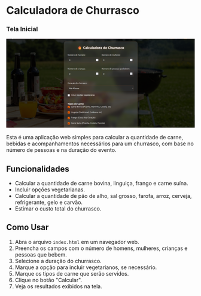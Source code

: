 # Calculadora de Churrasco

### Tela Inicial

![Tela Inicial](./img/calculadora.png)

Esta é uma aplicação web simples para calcular a quantidade de carne, bebidas e acompanhamentos necessários para um churrasco, com base no número de pessoas e na duração do evento.

## Funcionalidades

- Calcular a quantidade de carne bovina, linguiça, frango e carne suína.
- Incluir opções vegetarianas.
- Calcular a quantidade de pão de alho, sal grosso, farofa, arroz, cerveja, refrigerante, gelo e carvão.
- Estimar o custo total do churrasco.

## Como Usar

1. Abra o arquivo `index.html` em um navegador web.
2. Preencha os campos com o número de homens, mulheres, crianças e pessoas que bebem.
3. Selecione a duração do churrasco.
4. Marque a opção para incluir vegetarianos, se necessário.
5. Marque os tipos de carne que serão servidos.
6. Clique no botão "Calcular".
7. Veja os resultados exibidos na tela.


